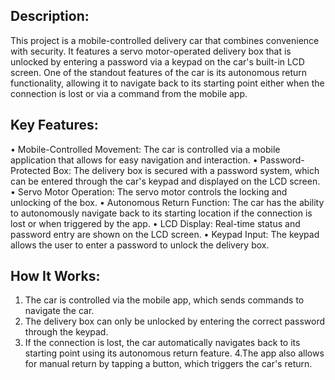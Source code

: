 ## Description:
This project is a mobile-controlled delivery car that combines convenience with security.
It features a servo motor-operated delivery box that is unlocked by entering a password via a keypad on the car's built-in LCD screen.
One of the standout features of the car is its autonomous return functionality, allowing it to navigate back to its starting point either when the connection is lost or via a command from the mobile app.

## Key Features:
• Mobile-Controlled Movement: The car is controlled via a mobile application that allows for easy navigation and interaction.
• Password-Protected Box: The delivery box is secured with a password system, which can be entered through the car's keypad and displayed on the LCD screen.
• Servo Motor Operation: The servo motor controls the locking and unlocking of the box.
• Autonomous Return Function: The car has the ability to autonomously navigate back to its starting location if the connection is lost or when triggered by the app.
• LCD Display: Real-time status and password entry are shown on the LCD screen.
• Keypad Input: The keypad allows the user to enter a password to unlock the delivery box.

## How It Works:
1. The car is controlled via the mobile app, which sends commands to navigate the car.
2. The delivery box can only be unlocked by entering the correct password through the keypad.
3. If the connection is lost, the car automatically navigates back to its starting point using its autonomous return feature.
4.The app also allows for manual return by tapping a button, which triggers the car's return.
